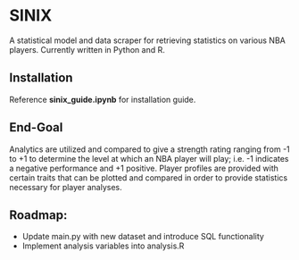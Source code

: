 # SINIX
A statistical model and data scraper for retrieving statistics on various NBA players. Currently written in Python and R.
## Installation
Reference **sinix_guide.ipynb** for installation guide.
## End-Goal
Analytics are utilized and compared to give a strength rating ranging from -1 to +1 to determine the level at which an NBA player will play; i.e. -1 indicates a negative performance and +1 positive. Player profiles are provided with certain traits that can be plotted and compared in order to provide statistics necessary for player analyses.
## Roadmap:
- Update main.py with new dataset and introduce SQL functionality
- Implement analysis variables into analysis.R

